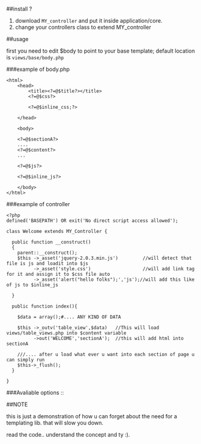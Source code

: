 ##install ?

1. download `MY_controller` and put it inside application/core.
2. change your controllers class to extend MY_controller



##usage

first you need to edit $body to point to your base template; default location is `views/base/body.php`


###example of body.php
```
<html>
    <head>
        <title><?=@$title?></title>
        <?=@$css?>
        
        <?=@$inline_css;?>
        
    </head>

    <body>
    
    <?=@$sectionA?>
    ....
    <?=@$content?>
    ...
    
    <?=@$js?>
    
    <?=@$inline_js?>
    
    </body>
</html>
```

###example of controller
```
<?php
defined('BASEPATH') OR exit('No direct script access allowed');

class Welcome extends MY_Controller {

  public function __construct()
  {
  	parent::__construct();
    $this ->_asset('jquery-2.0.3.min.js')         //will detect that file is js and loadit into $js
          ->_asset('style.css')                   //will add link tag for it and assign it to $css file auto
          ->_asset('alert("hello folks");','js');//will add this like of js to $inline_js
  
  }
  
  public function index(){
    
    $data = array();#.... ANY KIND OF DATA
    
    $this ->_outv('table_view',$data)   //This will load views/table_views.php into $content variable
          ->out('WELCOME','sectionA');  //this will add html into sectionA   
    
    ///.... after u load what ever u want into each section of page u can simply run
    $this->_flush();
  }

}
```



###Avaliable options ::



##NOTE

this is just a demonstration of how u can forget about the need for a templating lib. that will slow you down.

read the code.. understand the concept and ty :).

